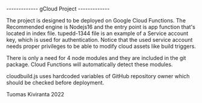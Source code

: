 ------------- gCloud Project -------------


The project is designed to be deployed on Google Cloud Functions. 
The Recommended engine is Nodejs16 and the entry point is app function that's located in index file.
tupedd-1344 file is an example of a Service account key, which is used for authentication.
Notice that the used service account needs proper privileges to be able to modify cloud assets like build triggers.

There is only a need for 4 node modules and they are included in the git package.
Cloud Functions will automatically detect these modules. 

cloudbuild.js uses hardcoded variables of GitHub repository owner which should be checked before deployment.



Tuomas Kiviranta 2022 